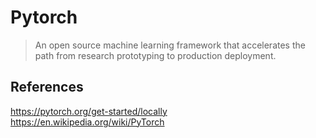 # Pytorch
> An open source machine learning framework that accelerates the path from research prototyping to production deployment. 

## References
https://pytorch.org/get-started/locally     
https://en.wikipedia.org/wiki/PyTorch   

